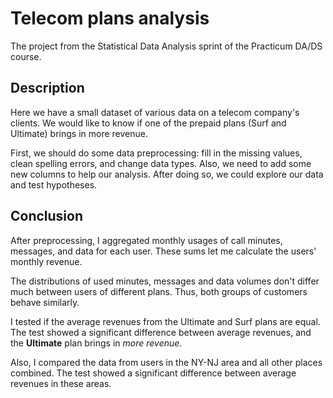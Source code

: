 # Telecom plans analysis
The project from the Statistical Data Analysis sprint of the Practicum DA/DS course.

## Description
Here we have a small dataset of various data on a telecom company's clients. We would like to know if one of the prepaid plans (Surf and Ultimate) brings in more revenue.

First, we should do some data preprocessing: fill in the missing values, clean spelling errors, and change data types. Also, we need to add some new columns to help our analysis. After doing so, we could explore our data and test hypotheses. 

## Conclusion
After preprocessing, I aggregated monthly usages of call minutes, messages, and data for each user. These sums let me calculate the users' monthly revenue.

The distributions of used minutes, messages and data volumes don't differ much between users of different plans. Thus, both groups of customers behave similarly.

I tested if the average revenues from the Ultimate and Surf plans are equal. The test showed a significant difference between average revenues, and the **Ultimate** plan brings in *more revenue*.

Also, I compared the data from users in the NY-NJ area and all other places combined. The test showed a significant difference between average revenues in these areas.
